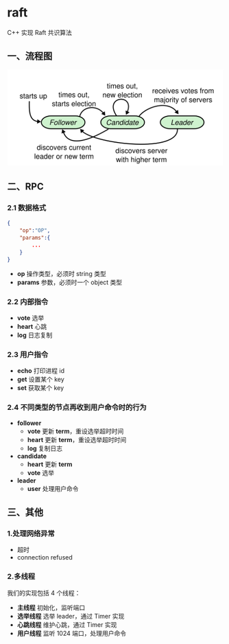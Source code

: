 # raft

C++ 实现 Raft 共识算法

## 一、流程图

![flow](/images/flow.png)

## 二、RPC

### 2.1 数据格式

```json
{
    "op":"OP",
    "params":{
        ...
    }
}
```

- **op** 操作类型，必须时 string 类型
- **params** 参数，必须时一个 object 类型

### 2.2 内部指令

- **vote** 选举
- **heart** 心跳
- **log** 日志复制

### 2.3 用户指令

- **echo** 打印进程 id
- **get** 设置某个 key
- **set** 获取某个 key


### 2.4 不同类型的节点再收到用户命令时的行为

- **follower**
  - **vote** 更新 **term**，重设选举超时时间
  - **heart** 更新 **term**，重设选举超时时间
  - **log** 复制日志
- **candidate**
  - **heart** 更新 **term**
  - **vote** 选举
- **leader**
   - **user** 处理用户命令


## 三、其他

### **1.处理网络异常**

- 超时
- connection refused

### **2.多线程**

我们的实现包括 4 个线程：

- **主线程** 初始化，监听端口
- **选举线程** 选举 leader，通过 Timer 实现
- **心跳线程** 维护心跳，通过 Timer 实现
- **用户线程** 监听 1024 端口，处理用户命令
